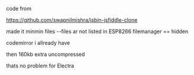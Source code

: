 code from

https://github.com/swapnilmishra/jsbin-jsfiddle-clone

made it minmin files --files ar not listed in ESP8266 filemanager == hidden

codemirror i allready have

then 160kb extra uncompressed

thats no problem for Electra
